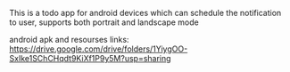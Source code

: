 This is a todo app for android devices which can schedule the notification to user, supports both portrait and landscape mode

android apk and resourses links:
https://drive.google.com/drive/folders/1YiygOO-SxIke1SChCHqdt9KiXf1P9y5M?usp=sharing
